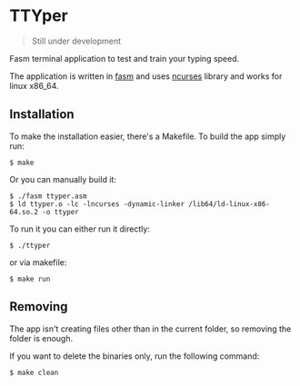 # TTYper

> Still under development

Fasm terminal application to test and train your typing speed.

The application is written in [fasm](https://flatassembler.net/) and uses [ncurses](https://invisible-island.net/ncurses/) library and works for linux x86_64.

## Installation

To make the installation easier, there's a Makefile. To build the app simply run:
```console
$ make
```

Or you can manually build it:
```console
$ ./fasm ttyper.asm
$ ld ttyper.o -lc -lncurses -dynamic-linker /lib64/ld-linux-x86-64.so.2 -o ttyper
```

To run it you can either run it directly:
```console
$ ./ttyper
```

or via makefile:
```console
$ make run
```

## Removing

The app isn't creating files other than in the current folder, so removing the folder is enough.

If you want to delete the binaries only, run the following command:
```console
$ make clean
```
